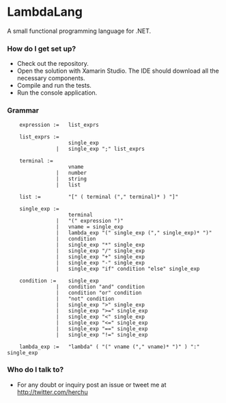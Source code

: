 # LambdaLang #

A small functional programming language for .NET.

### How do I get set up? ###

* Check out the repository.
* Open the solution with Xamarin Studio. The IDE should download all the necessary components.
* Compile and run the tests.
* Run the console application.


### Grammar ###

        expression :=   list_exprs

        list_exprs :=
                        single_exp
                    |   single_exp ";" list_exprs

        terminal :=
        				vname
        			|	number
        			|	string
        			|	list

        list := 		"[" ( terminal ("," terminal)* ) "]"

        single_exp :=
                        terminal
        			|	"(" expression ")"
					|   vname = single_exp
                    |   lambda_exp "(" single_exp ("," single_exp)* ")"
                    |   condition
                    |   single_exp "*" single_exp
                    |   single_exp "/" single_exp
                    |   single_exp "+" single_exp
                    |   single_exp "-" single_exp
                    |   single_exp "if" condition "else" single_exp

        condition :=    single_exp
                    |   condition "and" condition
                    |   condition "or" condition
                    |   "not" condition
                    |   single_exp ">" single_exp
                    |   single_exp ">=" single_exp
                    |   single_exp "<" single_exp
                    |   single_exp "<=" single_exp
                    |   single_exp "==" single_exp
                    |   single_exp "!=" single_exp

        lambda_exp :=	"lambda" ( "(" vname ("," vname)* ")" ) ":" single_exp



### Who do I talk to? ###

* For any doubt or inquiry post an issue or tweet me at http://twitter.com/herchu
